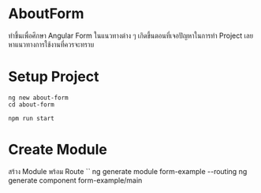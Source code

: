 # AboutForm

ทำขึ้นเพื่อศึกษา Angular Form ในแนวทางต่าง ๆ เกิดขึ้นตอนที่เจอปัญหาในการทำ Project เลยหาแนวทางการใช้งานที่ควรจะทราบ

# Setup Project
```
ng new about-form
cd about-form

npm run start
```

# Create Module
สร้าง Module พร้อม Route
``
ng generate module form-example --routing
ng generate component form-example/main
```


